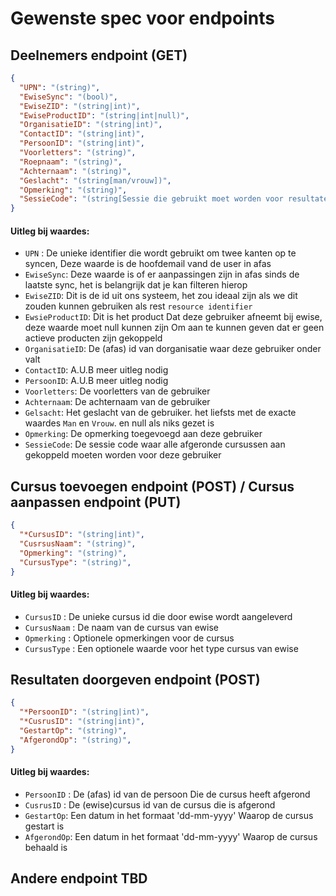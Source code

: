# Gewenste spec voor endpoints

## Deelnemers endpoint (GET)
```json
{
  "UPN": "(string)",
  "EwiseSync": "(bool)",
  "EwiseZID": "(string|int)",
  "EwiseProductID": "(string|int|null)",
  "OrganisatieID": "(string|int)",
  "ContactID": "(string|int)",
  "PersoonID": "(string|int)",
  "Voorletters": "(string)",
  "Roepnaam": "(string)",
  "Achternaam": "(string)",
  "Geslacht": "(string[man/vrouw])",
  "Opmerking": "(string)",
  "SessieCode": "(string[Sessie die gebruikt moet worden voor resultaten])",
}
```

#### Uitleg bij waardes:
 - `UPN` :           De unieke identifier die wordt gebruikt om twee kanten op te syncen,
                     Deze waarde is de hoofdemail vand de user in afas
- `EwiseSync`:       Deze waarde is of er aanpassingen zijn in afas sinds de laatste sync,
                     het is belangrijk dat je kan filteren hierop
- `EwiseZID`:        Dit is de id uit ons systeem, het zou ideaal zijn als we dit zouden kunnen
                     gebruiken als rest `resource identifier`
- `EwsieProductID`:  Dit is het product Dat deze gebruiker afneemt bij ewise, deze waarde moet null kunnen zijn
                     Om aan te kunnen geven dat er geen actieve producten zijn gekoppeld
- `OrganisatieID`:   De (afas) id van dorganisatie waar deze gebruiker onder valt
- `ContactID`:       A.U.B meer uitleg nodig
- `PersoonID`:       A.U.B meer uitleg nodig
- `Voorletters`:     De voorletters van de gebruiker
- `Achternaam`:      De achternaam van de gebruiker
- `Gelsacht`:        Het geslacht van de gebruiker. het liefsts met de exacte waardes `Man` en `Vrouw`. en null als niks gezet is
- `Opmerking`:       De opmerking toegevoegd aan deze gebruiker
- `SessieCode`:      De sessie code waar alle afgeronde cursussen aan gekoppeld moeten worden voor deze gebruiker


## Cursus toevoegen endpoint (POST) / Cursus aanpassen endpoint (PUT)
```json
{
  "*CursusID": "(string|int)",
  "CusrsusNaam": "(string)",
  "Opmerking": "(string)",
  "CursusType": "(string)",
}
```

#### Uitleg bij waardes:
- `CursusID` :        De unieke cursus id die door ewise wordt aangeleverd
- `CursusNaam` :      De naam van de cursus van ewise
- `Opmerking` :       Optionele opmerkingen voor de cursus
- `CursusType` :      Een optionele waarde voor het type cursus van ewise


## Resultaten doorgeven endpoint (POST)
```json
{
  "*PersoonID": "(string|int)",
  "*CusrusID": "(string|int)",
  "GestartOp": "(string)",
  "AfgerondOp": "(string)",
}
```

#### Uitleg bij waardes:
- `PersoonID` :       De (afas) id van de persoon Die de cursus heeft afgerond
- `CusrusID` :        De (ewise)cursus id van de cursus die is afgerond
- `GestartOp`:        Een datum in het formaat 'dd-mm-yyyy' Waarop de cursus gestart is
- `AfgerondOp`:       Een datum in het formaat 'dd-mm-yyyy' Waarop de cursus behaald is


## Andere endpoint TBD